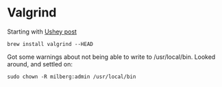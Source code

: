 # Valgrind

Starting with [Ushey post](https://kevinushey.github.io/blog/2015/04/05/debugging-with-valgrind/)

```
brew install valgrind --HEAD
```

Got some warnings about not being able to write to /usr/local/bin.  Looked
around, and settled on:

```
sudo chown -R milberg:admin /usr/local/bin
```
